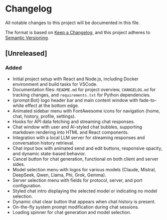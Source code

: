 # Changelog

All notable changes to this project will be documented in this file.

The format is based on [Keep a Changelog](https://keepachangelog.com/en/1.1.0/),
and this project adheres to [Semantic Versioning](https://semver.org/spec/v2.0.0.html).

## [Unreleased]

### Added

- Initial project setup with React and Node.js, including Docker environment and build tasks for VSCode.
- Documentation files: `README.md` for project overview, `CHANGELOG.md` for tracking changes, and `requirements.txt` for Python dependencies.
- {prompt:Bot} logo header bar and main content window with fade-to-white effect at the bottom edge.
- Animated sidebar menu with FontAwesome icons for navigation (home, chat, history, profile, settings).
- Hooks for API data fetching and streaming chat responses.
- Chat window with user and AI-styled chat bubbles, supporting markdown rendering into HTML and React components.
- Integration with a local LLM server for streaming responses and conversation history retrieval.
- Chat input box with animated send and edit buttons, responsive opacity, and dynamic state-based behavior.
- Cancel button for chat generation, functional on both client and server sides.
- Model selection menu with logos for various models (Claude, Mistral, DeepSeek, Qwen, Llama, Phi, Grok, Gemma).
- Server selection menu with fields for protocol, server, and port configuration.
- Styled chat intro displaying the selected model or indicating no model selection.
- Dynamic chat clear button that appears when chat history is present.
- On-the-fly system prompt modification during chat sessions.
- Loading spinner for chat generation and model selection.
